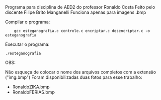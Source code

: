 Programa para disciplina de AED2 do professor Ronaldo Costa
Feito pelo discente Filipe Brito Manganelli
Funciona apenas para imagens .bmp

Compilar o programa:

		gcc esteganografia.c controle.c encriptar.c desencriptar.c -o esteganografia

Executar o programa:

  	./esteganografia

OBS:

Não esqueça de colocar o nome dos arquivos completos com a extensão ("img.bmp")
Foram disponibilizadas duas fotos para esse trabalho: 
- RonaldoZIKA.bmp
- RonaldoFERIAS.bmp
